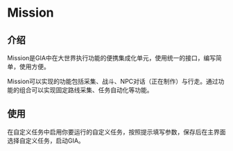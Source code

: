 # Mission

## 介绍

Mission是GIA中在大世界执行功能的便携集成化单元，使用统一的接口，编写简单，使用方便。

Mission可以实现的功能包括采集、战斗、NPC对话（正在制作）与行走。通过功能的组合可以实现固定路线采集、任务自动化等功能。

## 使用

在自定义任务中启用你要运行的自定义任务，按照提示填写参数，保存后在主界面选择自定义任务，启动GIA。
